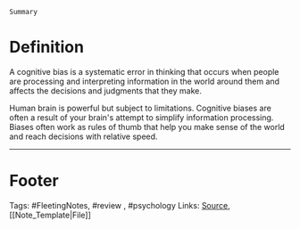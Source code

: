 `Summary`

# Definition
A cognitive bias is a systematic error in thinking that occurs when people are processing and interpreting information in the world around them and affects the decisions and judgments that they make.

Human brain is powerful but subject to limitations. Cognitive biases are often a result of your brain's attempt to simplify information processing. Biases often work as rules of thumb that help you make sense of the world and reach decisions with relative speed.
 

---
# Footer
Tags: #FleetingNotes, #review , #psychology
Links: 
[Source](https://www.verywellmind.com/what-is-a-cognitive-bias-2794963#causes), [[Note_Template|File]]
<!--stackedit_data:
eyJoaXN0b3J5IjpbLTM2NzI2ODMxMiwtMjAxNTQ3OTkzMl19
-->